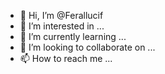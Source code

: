 - 👋 Hi, I’m @Ferallucif
- 👀 I’m interested in ...
- 🌱 I’m currently learning ...
- 💞️ I’m looking to collaborate on ...
- 📫 How to reach me ...

<!---
Ferallucif/Ferallucif is a ✨ special ✨ repository because its `README.md` (this file) appears on your GitHub profile.
You can click the Preview link to take a look at your changes.
--->
